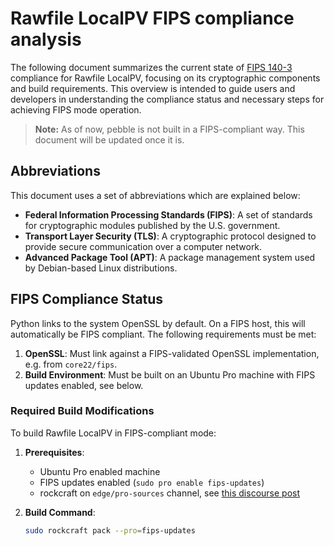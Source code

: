 # Rawfile LocalPV FIPS compliance analysis

The following document summarizes the current state of [FIPS 140-3] compliance for Rawfile LocalPV, focusing on its cryptographic components and build requirements. This overview is intended to guide users and developers in understanding the compliance status and necessary steps for achieving FIPS mode operation.

> **Note:** As of now, pebble is not built in a FIPS-compliant way. This document will be updated once it is.
## Abbreviations

This document uses a set of abbreviations which are explained below:

- **Federal Information Processing Standards (FIPS)**: A set of standards for cryptographic modules published by the U.S. government.
- **Transport Layer Security (TLS)**: A cryptographic protocol designed to provide secure communication over a computer network.
- **Advanced Package Tool (APT)**: A package management system used by Debian-based Linux distributions.

## FIPS Compliance Status

Python links to the system OpenSSL by default. On a FIPS host, this will automatically be FIPS compliant. The following requirements must be met:

1. **OpenSSL**: Must link against a FIPS-validated OpenSSL implementation, e.g. from `core22/fips`.
2. **Build Environment**: Must be built on an Ubuntu Pro machine with FIPS updates enabled, see below.

### Required Build Modifications

To build Rawfile LocalPV in FIPS-compliant mode:

1. **Prerequisites**:
   - Ubuntu Pro enabled machine
   - FIPS updates enabled (`sudo pro enable fips-updates`)
   - rockcraft on `edge/pro-sources` channel, see [this discourse post]

2. **Build Command**:

   ```bash
   sudo rockcraft pack --pro=fips-updates
   ```

<!-- LINKS -->

[FIPS 140-3]: https://nvlpubs.nist.gov/nistpubs/FIPS/NIST.FIPS.140-3.pdf
[Go toolchain from Microsoft]: https://github.com/microsoft/go/blob/microsoft/release-branch.go1.23/eng/doc/fips/README.md
[this discourse post]: https://discourse.ubuntu.com/t/build-rocks-with-ubuntu-pro-services/57578
